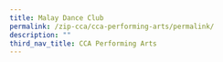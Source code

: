 ```yaml
---
title: Malay Dance Club
permalink: /zip-cca/cca-performing-arts/permalink/
description: ""
third_nav_title: CCA Performing Arts
---
```

